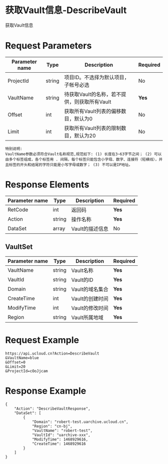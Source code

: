 # 获取Vault信息-DescribeVault

获取Vault信息

# Request Parameters
|Parameter name|Type|Description|Required|
|---|---|---|---|
|ProjectId|string|项目ID。不选择为默认项目，子帐号必选|No|
|VaultName|string|待获取Vault的名称，若不提供，则获取所有Vault|**Yes**|
|Offset|int|获取所有Vault列表的偏移数目，默认为0|No|
|Limit|int|获取所有Vault列表的限制数目，默认为20|No|

```
特别说明:
VaultName参数必须符合Vault名称规范,规范如下: (1) 长度在3~63字节之间； (2) 可以由多个标签组成，各个标签用 . 间隔，每个标签只能包含小字母、数字、连接符（短横线），并且标签的开头和结尾的字符只能是小写字母或数字； (3) 不可以是IP地址。
```

# Response Elements
|Parameter name|Type|Description|Required|
|---|---|---|---|
|RetCode|int|返回码|**Yes**|
|Action|string|操作名称|**Yes**|
|DataSet|array|Vault的描述信息|No|

## VaultSet
|Parameter name|Type|Description|Required|
|---|---|---|---|
|VaultName|string|Vault名称|**Yes**|
|VaultId|string|Vault的ID|**Yes**|
|Domain|string|Vault的域名集合|**Yes**|
|CreateTime|int|Vault的创建时间|**Yes**|
|ModifyTime|int|Vault的修改时间|**Yes**|
|Region|string|Vault所属地域|**Yes**|

# Request Example
```
https://api.ucloud.cn?Action=DescribeVault
&VaultName=blue
&Offset=0
&Limit=20
&ProjectId=cOoJjcam
```

# Response Example
```
{
    "Action": "DescribeVaultResponse", 
    "DataSet": [
        {
            "Domain": "robert-test.uarchive.ucloud.cn", 
            "Region": "cn-bj", 
            "VaultName": "robert-test", 
            "VaultId": "uarchive-xxx", 
            "ModifyTime": 1468929616, 
            "CreateTime": 1468929616
        }
    ]
}
```

